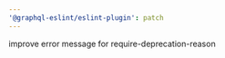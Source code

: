 ```yaml
---
'@graphql-eslint/eslint-plugin': patch
---
```


improve error message for require-deprecation-reason
